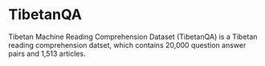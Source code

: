 # TibetanQA
Tibetan Machine Reading Comprehension Dataset (TibetanQA) is a Tibetan reading comprehension datset, which contains 20,000 question answer pairs and 1,513 articles.
